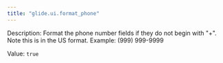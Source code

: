 ```yaml
---
title: "glide.ui.format_phone"
---
```


Description: Format the phone number fields if they do not begin with "+".  Note this is in the US format.  Example: (999) 999-9999

Value: `true`